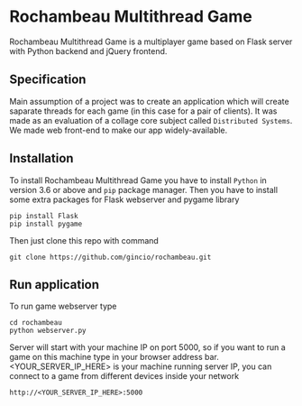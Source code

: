 # Rochambeau Multithread Game
Rochambeau Multithread Game is a multiplayer game based on Flask server with Python backend and jQuery frontend.

## Specification
Main assumption of a project was to create an application which will create saparate threads for each game (in this case for a pair of clients). It was made as an evaluation of a collage core subject called `Distributed Systems`.
We made web front-end to make our app widely-available.

## Installation
To install Rochambeau Multithread Game you have to install `Python` in version 3.6 or above and `pip` package manager.
Then you have to install some extra packages for Flask webserver and pygame library
```
pip install Flask
pip install pygame
```

Then just clone this repo with command
```
git clone https://github.com/gincio/rochambeau.git
```

## Run application
To run game webserver type
```
cd rochambeau
python webserver.py
```
Server will start with your machine IP on port 5000, so if you want to run a game on this machine type in your browser address bar. <YOUR_SERVER_IP_HERE> is your machine running server IP, you can connect to a game from different devices inside your network
```
http://<YOUR_SERVER_IP_HERE>:5000
```
